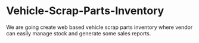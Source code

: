 # Vehicle-Scrap-Parts-Inventory
We are going create web based vehicle scrap parts inventory where vendor can easily manage stock and generate some sales reports.
